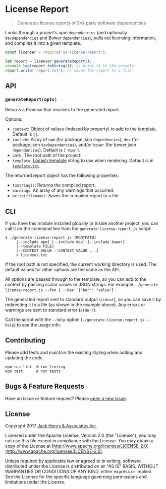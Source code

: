# License Report

> Generates license reports of 3rd-party software dependencies

Looks through a project's npm `dependencies` (and optionally `devDependencies` and Bower `dependencies`), pulls out licensing information, and compiles it into a given template.

```javascript
const licenser = require('ux-license-report');

let report = licenser.generateReport();
console.log(report.toString()); // print it to the console
report.write('report.txt'); // saves the report to a file
```

## API

### `generateReport(opts)`

Returns a Promise that resolves to the generated report.

Options:

* `context`: Object of values (indexed by property) to add to the template. Default is `{}`.
* `include`: Array of `npm` (for package.json `dependencies`), `dev` (for package.json `devDependencies`), and/or `bower` (for bower.json `dependencies`). Default is `['npm']`.
* `path`: The root path of the project.
* `template`: [Lodash template](https://lodash.com/docs/4.17.4#template) string to use when rendering. Default is in [`template.txt`](https://github.com/Banno/ux-license-report/blob/master/template.txt).

The returned report object has the following properties:

* `toString()`: Returns the compiled report.
* `warnings`: An array of any warnings that occurred.
* `write(filename)`: Saves the compiled report to a file.

## CLI

If you have this module installed globally or inside another project, you can call it on the command line from the `generate-license-report.js` script:

```
$ ./generate-license-report.js [ROOTPATH]
     [--include npm] [--include dev] [--include bower]
     [--template FILE]
     [--CONTEXT VALUE --CONTEXT VALUE ...]
     > licenses.txt
```

If the root path is not specified, the current working directory is used. The default values for other options are the same as the API.

All options are passed through to the template, so you can add to the context by passing scalar values or JSON strings. For example: `./generate-license-report.js --foo 1 --bar '{"bar": "value"}'`.

The generated report sent to standard output (`stdout`), so you can save it by redirecting it to a file (as shown in the example above). Any errors or warnings are sent to standard error (`stderr`).

Call the script with the `--help` option (`./generate-license-report.js --help`) to see the usage info.

## Contributing

Please add tests and maintain the existing styling when adding and updating the code.

```
npm run lint  # run linting
npm test      # run tests
```

## Bugs & Feature Requests

Have an issue or feature request? Please [open a new issue](https://github.com/Banno/ux-license-report/issues/new).

## License

Copyright 2017 [Jack Henry & Associates Inc](https://www.jackhenry.com/).

Licensed under the Apache License, Version 2.0 (the "License"); you may not use this file except in compliance with the License. You may obtain a copy of the License at [http://www.apache.org/licenses/LICENSE-2.0](http://www.apache.org/licenses/LICENSE-2.0).

Unless required by applicable law or agreed to in writing, software distributed under the License is distributed on an "AS IS" BASIS, WITHOUT WARRANTIES OR CONDITIONS OF ANY KIND, either express or implied. See the License for the specific language governing permissions and limitations under the License.
